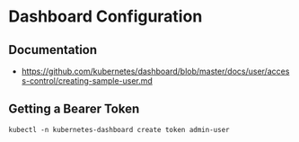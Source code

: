 # Dashboard Configuration

## Documentation

- https://github.com/kubernetes/dashboard/blob/master/docs/user/access-control/creating-sample-user.md

## Getting a Bearer Token

```
kubectl -n kubernetes-dashboard create token admin-user
```

